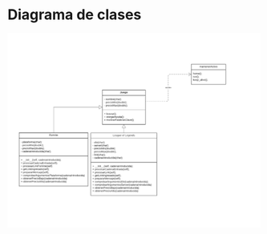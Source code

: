 # Diagrama de clases

![UMLClassDiagram.png](https://github.com/EmaRCB/FastPass/blob/SegundaEntrega/Recursos/UMLClassDiagram.png?raw=true)
